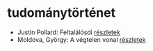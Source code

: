 # tudománytörténet

- Justin Pollard: Feltalálósdi [részletek](../_details/Justin%20Pollard.md#id_1008)
- Moldova, György: A végtelen vonal [részletek](../_details/Moldova%2C%20Gy%C3%B6rgy.md#id_1386)